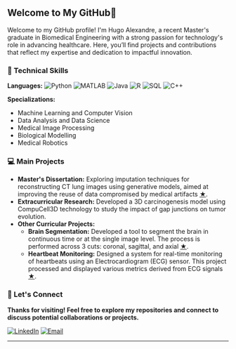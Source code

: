 ## Welcome to My GitHub👋

Welcome to my GitHub profile! I'm Hugo Alexandre, a recent Master's graduate in Biomedical Engineering with a strong passion for technology's role in advancing healthcare. Here, you’ll find projects and contributions that reflect my expertise and dedication to impactful innovation.

### 🧠 Technical Skills

**Languages:**
![Python](https://img.shields.io/badge/-Python-3776AB?logo=python&logoColor=white&style=flat-square)
![MATLAB](https://img.shields.io/badge/-MATLAB-0076A8?logo=matlab&logoColor=white&style=flat-square)
![Java](https://img.shields.io/badge/-Java-007396?logo=java&logoColor=white&style=flat-square)
![R](https://img.shields.io/badge/-R-276DC3?logo=r&logoColor=white&style=flat-square)
![SQL](https://img.shields.io/badge/-SQL-CC2927?logo=microsoftsqlserver&logoColor=white&style=flat-square)
![C++](https://img.shields.io/badge/-C++-00599C?logo=cplusplus&logoColor=white&style=flat-square)

**Specializations:**
  - Machine Learning and Computer Vision
  - Data Analysis and Data Science
  - Medical Image Processing
  - Biological Modelling
  - Medical Robotics

### 💻 Main Projects

- **Master's Dissertation:** Exploring imputation techniques for reconstructing CT lung images using generative models, aimed at improving the reuse of data compromised by medical artifacts [★](https://github.com/hugo-tomas/Exploring-imputation-in-lung-CT).
- **Extracurricular Research:** Developed a 3D carcinogenesis model using CompuCell3D technology to study the impact of gap junctions on tumor evolution.
- **Other Curricular Projects:**
  - **Brain Segmentation:** Developed a tool to segment the brain in continuous time or at the single image level. The process is performed across 3 cuts: coronal, sagittal, and axial [★](https://github.com/hugo-tomas/Brain_Segmentation_App).
  - **Heartbeat Monitoring:** Designed a system for real-time monitoring of heartbeats using an Electrocardiogram (ECG) sensor. This project processed and displayed various metrics derived from ECG signals [★](https://github.com/hugo-tomas/Heartbeat_Monitoring).

### 🚀 Let's Connect
**Thanks for visiting! Feel free to explore my repositories and connect to discuss potential collaborations or projects.**

[![LinkedIn](https://img.shields.io/badge/LinkedIn-blue?logo=linkedin&style=for-the-badge)](http://www.linkedin.com/in/hugo-tomas-alexandre)
[![Email](https://img.shields.io/badge/Email-red?logo=gmail&style=for-the-badge)](mailto:hugotomas.2001@outlook.pt)

---
